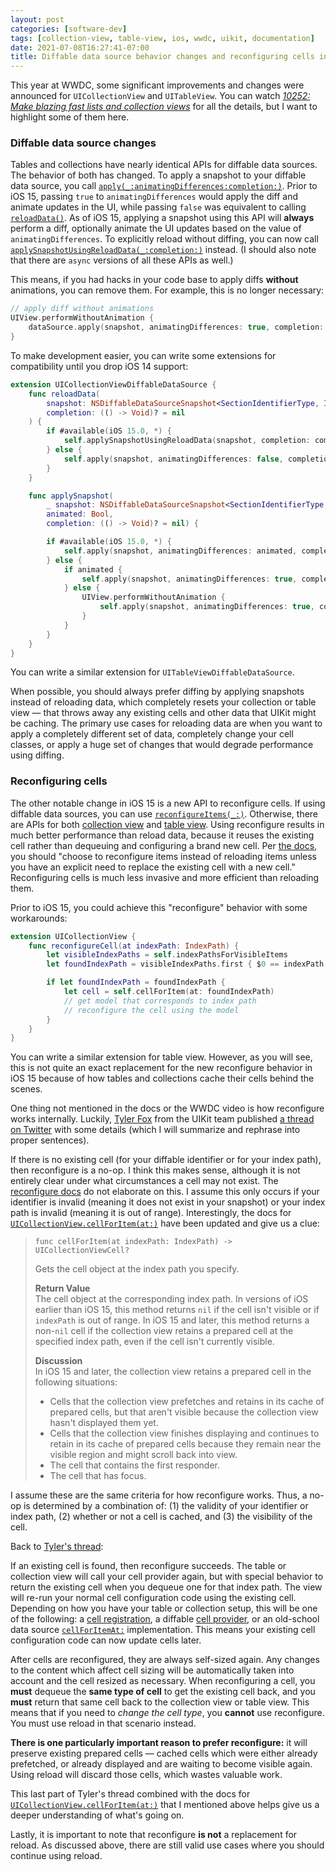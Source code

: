 ```yaml
---
layout: post
categories: [software-dev]
tags: [collection-view, table-view, ios, wwdc, uikit, documentation]
date: 2021-07-08T16:27:41-07:00
title: Diffable data source behavior changes and reconfiguring cells in iOS 15
---
```


This year at WWDC, some significant improvements and changes were announced for `UICollectionView` and `UITableView`. You can watch [_10252: Make blazing fast lists and collection views_](https://developer.apple.com/videos/play/wwdc2021/10252/) for all the details, but I want to highlight some of them here.

<!--excerpt-->

### Diffable data source changes

Tables and collections have nearly identical APIs for diffable data sources. The behavior of both has changed. To apply a snapshot to your diffable data source, you call [`apply(_:animatingDifferences:completion:)`](https://developer.apple.com/documentation/uikit/uicollectionviewdiffabledatasource/3375795-apply). Prior to iOS 15, passing `true` to `animatingDifferences` would apply the diff and animate updates in the UI, while passing `false` was equivalent to calling [`reloadData()`](https://developer.apple.com/documentation/uikit/uicollectionview/1618078-reloaddata). As of iOS 15, applying a snapshot using this API will **always** perform a diff, optionally animate the UI updates based on the value of `animatingDifferences`. To explicitly reload without diffing, you can now call [`applySnapshotUsingReloadData(_:completion:)`](https://developer.apple.com/documentation/uikit/uicollectionviewdiffabledatasource/3804470-applysnapshotusingreloaddata) instead. (I should also note that there are `async` versions of all these APIs as well.)

This means, if you had hacks in your code base to apply diffs **without** animations, you can remove them. For example, this is no longer necessary:

```swift
// apply diff without animations
UIView.performWithoutAnimation {
    dataSource.apply(snapshot, animatingDifferences: true, completion: nil)
}
```

To make development easier, you can write some extensions for compatibility until you drop iOS 14 support:

```swift
extension UICollectionViewDiffableDataSource {
    func reloadData(
        snapshot: NSDiffableDataSourceSnapshot<SectionIdentifierType, ItemIdentifierType>,
        completion: (() -> Void)? = nil
    ) {
        if #available(iOS 15.0, *) {
            self.applySnapshotUsingReloadData(snapshot, completion: completion)
        } else {
            self.apply(snapshot, animatingDifferences: false, completion: completion)
        }
    }

    func applySnapshot(
        _ snapshot: NSDiffableDataSourceSnapshot<SectionIdentifierType, ItemIdentifierType>,
        animated: Bool,
        completion: (() -> Void)? = nil) {

        if #available(iOS 15.0, *) {
            self.apply(snapshot, animatingDifferences: animated, completion: completion)
        } else {
            if animated {
                self.apply(snapshot, animatingDifferences: true, completion: completion)
            } else {
                UIView.performWithoutAnimation {
                    self.apply(snapshot, animatingDifferences: true, completion: completion)
                }
            }
        }
    }
}
```

You can write a similar extension for `UITableViewDiffableDataSource`.

When possible, you should always prefer diffing by applying snapshots instead of reloading data, which completely resets your collection or table view &mdash; that throws away any existing cells and other data that UIKit might be caching. The primary use cases for reloading data are when you want to apply a completely different set of data, completely change your cell classes, or apply a huge set of changes that would degrade performance using diffing.

### Reconfiguring cells

The other notable change in iOS 15 is a new API to reconfigure cells. If using diffable data sources, you can use [`reconfigureItems(_:)`](https://developer.apple.com/documentation/uikit/nsdiffabledatasourcesnapshot/3804468-reconfigureitems). Otherwise, there are APIs for both [collection view](https://developer.apple.com/documentation/uikit/uicollectionview/3801889-reconfigureitems) and [table view](https://developer.apple.com/documentation/uikit/uitableview/3801923-reconfigurerows). Using reconfigure results in much better performance than reload data, because it reuses the existing cell rather than dequeuing and configuring a brand new cell. Per [the docs](https://developer.apple.com/documentation/uikit/nsdiffabledatasourcesnapshot/3804468-reconfigureitems), you should "choose to reconfigure items instead of reloading items unless you have an explicit need to replace the existing cell with a new cell." Reconfiguring cells is much less invasive and more efficient than reloading them.

Prior to iOS 15, you could achieve this "reconfigure" behavior with some workarounds:

```swift
extension UICollectionView {
    func reconfigureCell(at indexPath: IndexPath) {
        let visibleIndexPaths = self.indexPathsForVisibleItems
        let foundIndexPath = visibleIndexPaths.first { $0 == indexPath }

        if let foundIndexPath = foundIndexPath {
            let cell = self.cellForItem(at: foundIndexPath)
            // get model that corresponds to index path
            // reconfigure the cell using the model
        }
    }
}
```

You can write a similar extension for table view. However, as you will see, this is not quite an exact replacement for the new reconfigure behavior in iOS 15 because of how tables and collections cache their cells behind the scenes.

One thing not mentioned in the docs or the WWDC video is how reconfigure works internally. Luckily, [Tyler Fox](https://mobile.twitter.com/smileyborg/) from the UIKit team published [a thread on Twitter](https://mobile.twitter.com/smileyborg/status/1403908057185144832) with some details (which I will summarize and rephrase into proper sentences).

If there is no existing cell (for your diffable identifier or for your index path), then reconfigure is a no-op. I think this makes sense, although it is not entirely clear under what circumstances a cell may not exist. The [reconfigure docs](https://developer.apple.com/documentation/uikit/nsdiffabledatasourcesnapshot/3804468-reconfigureitems) do not elaborate on this. I assume this only occurs if your identifier is invalid (meaning it does not exist in your snapshot) or your index path is invalid (meaning it is out of range). Interestingly, the docs for [`UICollectionView.cellForItem(at:)`](https://developer.apple.com/documentation/uikit/uicollectionview/1618088-cellforitem) have been updated and give us a clue:

> `func cellForItem(at indexPath: IndexPath) -> UICollectionViewCell?`
>
> Gets the cell object at the index path you specify.
>
> **Return Value**<br/>
> The cell object at the corresponding index path. In versions of iOS earlier than iOS 15, this method returns `nil` if the cell isn't visible or if `indexPath` is out of range. In iOS 15 and later, this method returns a non-`nil` cell if the collection view retains a prepared cell at the specified index path, even if the cell isn't currently visible.
>
> **Discussion**<br/>
> In iOS 15 and later, the collection view retains a prepared cell in the following situations:
> - Cells that the collection view prefetches and retains in its cache of prepared cells, but that aren't visible because the collection view hasn't displayed them yet.
> - Cells that the collection view finishes displaying and continues to retain in its cache of prepared cells because they remain near the visible region and might scroll back into view.
> - The cell that contains the first responder.
> - The cell that has focus.

I assume these are the same criteria for how reconfigure works. Thus, a no-op is determined by a combination of: (1) the validity of your identifier or index path, (2) whether or not a cell is cached, and (3) the visibility of the cell.

Back to [Tyler's thread](https://mobile.twitter.com/smileyborg/status/1403908057185144832):

If an existing cell is found, then reconfigure succeeds. The table or collection view will call your cell provider again, but with special behavior to return the existing cell when you dequeue one for that index path. The view will re-run your normal cell configuration code using the existing cell. Depending on how you have your table or collection setup, this will be one of the following: a [cell registration](https://developer.apple.com/documentation/uikit/uicollectionview/cellregistration), a diffable [cell provider](https://developer.apple.com/documentation/uikit/uicollectionviewdiffabledatasource/cellprovider), or an old-school data source [`cellForItemAt:`](https://developer.apple.com/documentation/uikit/uicollectionviewdatasource/1618029-collectionview) implementation. This means your existing cell configuration code can now update cells later.

After cells are reconfigured, they are always self-sized again. Any changes to the content which affect cell sizing will be automatically taken into account and the cell resized as necessary. When reconfiguring a cell, you **must** dequeue the **same type of cell** to get the existing cell back, and you **must** return that same cell back to the collection view or table view. This means that if you need to _change the cell type_, you **cannot** use reconfigure. You must use reload in that scenario instead.

**There is one particularly important reason to prefer reconfigure:** it will preserve existing prepared cells &mdash; cached cells which were either already prefetched, or already displayed and are waiting to become visible again. Using reload will discard those cells, which wastes valuable work.

This last part of Tyler's thread combined with the docs for [`UICollectionView.cellForItem(at:)`](https://developer.apple.com/documentation/uikit/uicollectionview/1618088-cellforitem) that I mentioned above helps give us a deeper understanding of what's going on.

Lastly, it is important to note that reconfigure **is not** a replacement for reload. As discussed above, there are still valid use cases where you should continue using reload.

